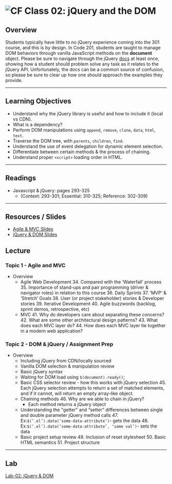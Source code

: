 ![CF](https://i.imgur.com/7v5ASc8.png)  Class 02: jQuery and the DOM
=======
## Overview
<!-- Provide a general overview of the daily concepts and processes that will be covered in lectures and labs -->
Students typically have little to no jQuery experience coming into the 301 course, and this is by design. In Code 201, students are taught to manage DOM behaviors through vanilla JavaScript methods on the **document** object. Please be sure to navigate through the jQuery [docs](https://api.jquery.com/) at least once, showing how a student should problem solve any task as it relates to the jQuery API. Unfortunately, the docs can be a common source of confusion, so please be sure to clear up how one should approach the examples they provide.

---

## Learning Objectives
<!--
ABCD:
  Audience: Program participants
  Behavior: Expected learning/behavior changes/results
  Condition:
    Circumstances that lead to change/result
    When change/result are expected to occur
  Degree: How much change occurs (%) for how many participants (#)
-->
* Understand why the jQuery library is useful and how to include it (local vs CDN).
* What is a dependency?
* Perform DOM manipulations using `append`, `remove`, `clone`, `data`, `html`, `text`.
* Traverse the DOM tree, with `parents`, `children`, `find`.
* Understand the use of event delegation for dynamic element selection.
* Differentiate between certain methods & the process of chaining.
* Understand proper `<script>` loading order in HTML.

---

## Readings
<!-- List of readings required for this content; readings being completed by the start of this lecture -->
* Javascript & jQuery: pages 293-325
  * (Context: 293-301; Essential: 310-325; Reference: 302-309)

---

## Resources / Slides
<!-- Provide any links to external slides or other resources that will support the delivery of content. These can also be student-facing docs! -->
* [Agile & MVC Slides](https://www.icloud.com/keynote/000Uuh6ukOlH8Z_Mo53wp8fmg#Code_301_-_Class_1_Slides_Agile_%26_MVC)
* [jQuery & DOM Slides](https://www.icloud.com/keynote/000lkj_JepVjXS9izEO8qq0Dg#Code_301_-_Class_1_Dom_-_jQuery)

## Lecture <Topic>
<!-- List any high level topics, as well as any sub-topic, and associated details or notes that instructors may require to deliver this content -->
### Topic 1 - Agile and MVC
* Overview
  * Agile Web Development
    34. Compared with the ‘Waterfall’ process
    35. Importance of stand-ups and pair programming (driver & navigator roles) in relation to this course
    36. Daily Sprints
    37. ‘MVP’ & ‘Stretch’ Goals
    38. User (or project stakeholder) stories & Developer stories
    39. Iterative Development
    40. Agile buzzwords (backlog, sprint demos, retrospective, etc)
  * MVC
    41. Why do developers care about separating these concerns?
    42. What are some other architectural design patterns?
    43. What does each MVC layer do?
    44. How does each MVC layer tie together in a modern web application?

### Topic 2 - DOM & jQuery / Assignment Prep
* Overview
  * Including jQuery from CDN/locally sourced
  * Vanilla DOM selection & manipulation review
  * Basic jQuery syntax
  * Waiting for DOM load using `$(document).ready()`;
  * Basic CSS selector review - how this works with jQuery selection
    45. Each jQuery selection attempts to return a set of matched elements, and if it cannot, will return an empty array-like object.
  * Chaining methods
    46. Why are we able to chain in jQuery?
      * Each method returns a jQuery object
  * Understanding the "getter" and “setter” differences between single and double parameter jQuery method calls
    47. Ex:`$(‘.el’).data(‘some-data-attribute’)`- gets the data
    48. Ex:`$(‘.el’).data(‘some-data-attribute’, ‘some val’)`- sets the data
  * Basic project setup review
    49. Inclusion of reset stylesheet
    50. Basic HTML semantics
    51. Project structure

---

## Lab
<!-- Provide a link to the daily lab README in the Labs directory, and review this document as part of the lecture -->
[Lab-02: jQuery & DOM](../../labs/02-jquery/README.md)
